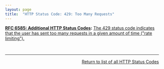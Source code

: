 ```yaml
---
layout: page
title:  "HTTP Status Code: 429: Too Many Requests"
---
```


**[RFC 6585: Additional HTTP Status Codes](/specs/IETF/RFC/6585 "This document specifies additional HyperText Transfer Protocol (HTTP) status codes for a variety of common situations."):** [The 429 status code indicates that the user has sent too many requests in a given amount of time ("rate limiting").](http://tools.ietf.org/html/rfc6585#section-4)

<br/>
<hr/>

<p style="text-align: right"><a href="../http-status-codes">Return to list of all HTTP Status Codes</a></p>